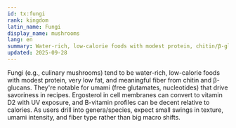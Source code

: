 ```yaml
---
id: tx:fungi
rank: kingdom
latin_name: Fungi
display_name: mushrooms
lang: en
summary: Water-rich, low-calorie foods with modest protein, chitin/β-glucan fiber, strong umami, and UV-convertible ergosterol to vitamin D2.
updated: 2025-09-28
---
```


Fungi (e.g., culinary mushrooms) tend to be water-rich, low-calorie foods with modest protein, very low fat, and meaningful fiber from chitin and β-glucans. They're notable for umami (free glutamates, nucleotides) that drive savoriness in recipes. Ergosterol in cell membranes can convert to vitamin D2 with UV exposure, and B-vitamin profiles can be decent relative to calories. As users drill into genera/species, expect small swings in texture, umami intensity, and fiber type rather than big macro shifts.
